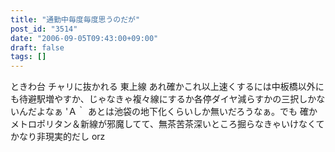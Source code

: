 ```yaml
---
title: "通勤中毎度毎度思うのだが"
post_id: "3514"
date: "2006-09-05T09:43:00+09:00"
draft: false
tags: []
---
```



ときわ台 チャリに抜かれる 東上線 あれ確かこれ以上速くするには中板橋以外にも待避駅増やすか、じゃなきゃ複々線にするか各停ダイヤ減らすかの三択しかないんだよなぁ 'Ａ｀ あとは池袋の地下化くらいしか無いだろうなぁ。でも 確かメトロポリタン＆新線が邪魔してて、無茶苦茶深いところ掘らなきゃいけなくてかなり非現実的だし orz
